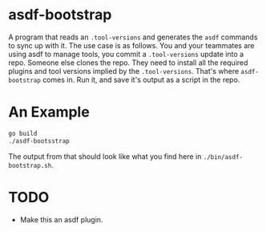 # asdf-bootstrap
A program that reads an `.tool-versions` and generates the `asdf` commands to sync up with it. The use case is as follows.
You and your teammates are using asdf to manage tools, you commit a `.tool-versions` update into a repo. Someone else 
clones the repo. They need to install all the required plugins and tool versions implied by the `.tool-versions`. That's
where `asdf-bootstrap` comes in. Run it, and save it's output as a script in the repo. 

# An Example

```bash
go build
./asdf-bootsstrap 
```

The output from that should look like what you find here in `./bin/asdf-bootstrap.sh`.

# TODO

 - Make this an asdf plugin.
